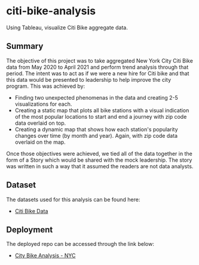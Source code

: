 # citi-bike-analysis
Using Tableau, visualize Citi Bike aggregate data.

## Summary
The objective of this project was to take aggregated New York City Citi Bike data from May 2020 to April 2021 and perform trend analysis through that period. The intent was to act as if we were a new hire for Citi bike and that this data would be presented to leadership to help improve the city program. This was achieved by:

* Finding two unexpected phenomenas in the data and creating 2-5 visualizations for each.
* Creating a static map that plots all bike stations with a visual indication of the most popular locations to start and end a journey with zip code data overlaid on top.
* Creating a dynamic map that shows how each station's popularity changes over time (by month and year). Again, with zip code data overlaid on the map.

Once those objectives were achieved, we tied all of the data together in the form of a Story which would be shared with the mock leadership. The story was written in such a way that it assumed the readers are not data analysts.

## Dataset
The datasets used for this analysis can be found here:

* [Citi Bike Data](https://www.citibikenyc.com/system-data)

## Deployment
The deployed repo can be accessed through the link below:

* [City Bike Analysis - NYC](https://chrispope12391.github.io/citi-bike-analysis/)
